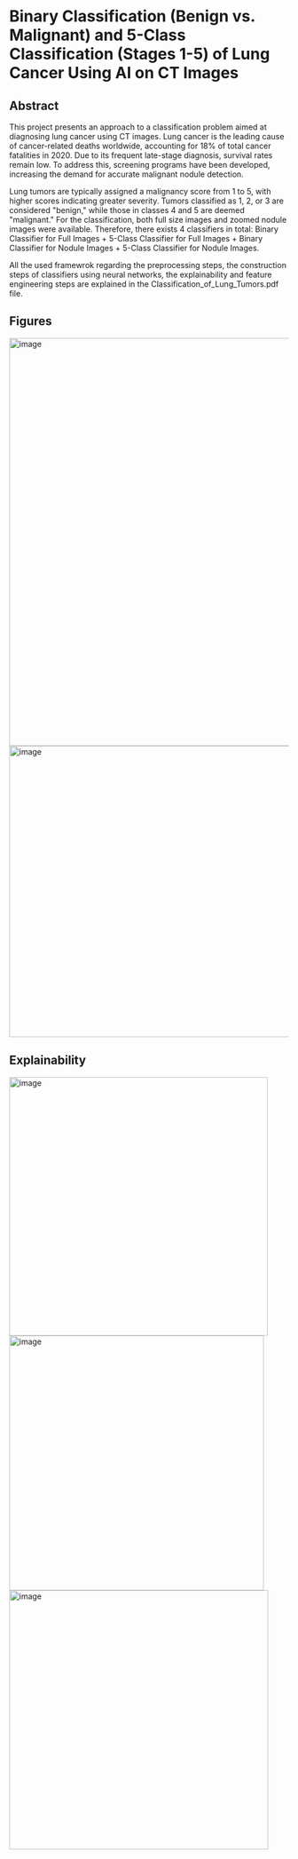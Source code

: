 # Binary Classification (Benign vs. Malignant) and 5-Class Classification (Stages 1-5) of Lung Cancer Using AI on CT Images
## Abstract
This project presents an approach to a classification problem aimed at diagnosing lung cancer using CT images. Lung cancer is the leading cause of cancer-related deaths worldwide, accounting for 18% of total cancer fatalities in 2020. Due to its frequent late-stage diagnosis, survival rates remain low. To address this, screening programs have been developed, increasing the demand for accurate malignant nodule detection.

Lung tumors are typically assigned a malignancy score from 1 to 5, with higher scores indicating greater severity. Tumors classified as 1, 2, or 3 are considered "benign," while those in classes 4 and 5 are deemed "malignant." 
For the classification, both full size images and zoomed nodule images were available. 
Therefore, there exists 4 classifiers in total: Binary Classifier for Full Images + 5-Class Classifier for Full Images + Binary Classifier for Nodule Images + 5-Class Classifier for Nodule Images. 


All the used framewrok regarding the preprocessing steps, the construction steps of classifiers using neural networks, the explainability and feature engineering steps are explained in the Classification_of_Lung_Tumors.pdf file.

## Figures
<img width="735" alt="image" src="https://github.com/user-attachments/assets/d7e996a1-bbde-480d-809d-a91179451fcb" />
<img width="525" alt="image" src="https://github.com/user-attachments/assets/86544365-8322-46ba-a08b-519e253c0a27" />

## Explainability
<img width="466" alt="image" src="https://github.com/user-attachments/assets/ef76bba9-75f2-4011-9602-100e1d68234a" />
<img width="459" alt="image" src="https://github.com/user-attachments/assets/ea5972de-f926-4dc4-b2fe-34e5f17a2e5c" />
<img width="467" alt="image" src="https://github.com/user-attachments/assets/52898f5b-f4c1-44eb-8610-97490ff4a3ba" />
